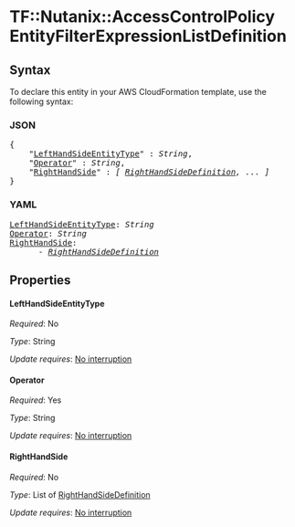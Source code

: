 # TF::Nutanix::AccessControlPolicy EntityFilterExpressionListDefinition

## Syntax

To declare this entity in your AWS CloudFormation template, use the following syntax:

### JSON

<pre>
{
    "<a href="#lefthandsideentitytype" title="LeftHandSideEntityType">LeftHandSideEntityType</a>" : <i>String</i>,
    "<a href="#operator" title="Operator">Operator</a>" : <i>String</i>,
    "<a href="#righthandside" title="RightHandSide">RightHandSide</a>" : <i>[ <a href="righthandsidedefinition.md">RightHandSideDefinition</a>, ... ]</i>
}
</pre>

### YAML

<pre>
<a href="#lefthandsideentitytype" title="LeftHandSideEntityType">LeftHandSideEntityType</a>: <i>String</i>
<a href="#operator" title="Operator">Operator</a>: <i>String</i>
<a href="#righthandside" title="RightHandSide">RightHandSide</a>: <i>
      - <a href="righthandsidedefinition.md">RightHandSideDefinition</a></i>
</pre>

## Properties

#### LeftHandSideEntityType

_Required_: No

_Type_: String

_Update requires_: [No interruption](https://docs.aws.amazon.com/AWSCloudFormation/latest/UserGuide/using-cfn-updating-stacks-update-behaviors.html#update-no-interrupt)

#### Operator

_Required_: Yes

_Type_: String

_Update requires_: [No interruption](https://docs.aws.amazon.com/AWSCloudFormation/latest/UserGuide/using-cfn-updating-stacks-update-behaviors.html#update-no-interrupt)

#### RightHandSide

_Required_: No

_Type_: List of <a href="righthandsidedefinition.md">RightHandSideDefinition</a>

_Update requires_: [No interruption](https://docs.aws.amazon.com/AWSCloudFormation/latest/UserGuide/using-cfn-updating-stacks-update-behaviors.html#update-no-interrupt)

